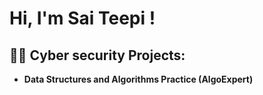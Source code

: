 <h1>Hi, I'm Sai Teepi ! 
<h2>👨‍💻 Cyber security Projects:</h2>

- <b>Data Structures and Algorithms Practice (AlgoExpert)</b>
  

